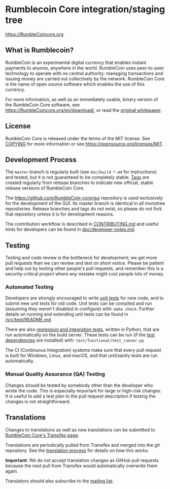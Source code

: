 Rumblecoin Core integration/staging tree
=====================================

https://RumbleCoincore.org

What is Rumblecoin?
----------------

RumbleCoin is an experimental digital currency that enables instant payments to
anyone, anywhere in the world. RumbleCoin uses peer-to-peer technology to operate
with no central authority: managing transactions and issuing money are carried
out collectively by the network. RumbleCoin Core is the name of open source
software which enables the use of this currency.

For more information, as well as an immediately usable, binary version of
the RumbleCoin Core software, see https://RumbleCoincore.org/en/download/, or read the
[original whitepaper](https://RumbleCoincore.org/RumbleCoin.pdf).

License
-------

RumbleCoin Core is released under the terms of the MIT license. See [COPYING](COPYING) for more
information or see https://opensource.org/licenses/MIT.

Development Process
-------------------

The `master` branch is regularly built (see `doc/build-*.md` for instructions) and tested, but it is not guaranteed to be
completely stable. [Tags](https://github.com/RumbleCoin/RumbleCoin/tags) are created
regularly from release branches to indicate new official, stable release versions of RumbleCoin Core.

The https://github.com/RumbleCoin-core/gui repository is used exclusively for the
development of the GUI. Its master branch is identical in all monotree
repositories. Release branches and tags do not exist, so please do not fork
that repository unless it is for development reasons.

The contribution workflow is described in [CONTRIBUTING.md](CONTRIBUTING.md)
and useful hints for developers can be found in [doc/developer-notes.md](doc/developer-notes.md).

Testing
-------

Testing and code review is the bottleneck for development; we get more pull
requests than we can review and test on short notice. Please be patient and help out by testing
other people's pull requests, and remember this is a security-critical project where any mistake might cost people
lots of money.

### Automated Testing

Developers are strongly encouraged to write [unit tests](src/test/README.md) for new code, and to
submit new unit tests for old code. Unit tests can be compiled and run
(assuming they weren't disabled in configure) with: `make check`. Further details on running
and extending unit tests can be found in [/src/test/README.md](/src/test/README.md).

There are also [regression and integration tests](/test), written
in Python, that are run automatically on the build server.
These tests can be run (if the [test dependencies](/test) are installed) with: `test/functional/test_runner.py`

The CI (Continuous Integration) systems make sure that every pull request is built for Windows, Linux, and macOS,
and that unit/sanity tests are run automatically.

### Manual Quality Assurance (QA) Testing

Changes should be tested by somebody other than the developer who wrote the
code. This is especially important for large or high-risk changes. It is useful
to add a test plan to the pull request description if testing the changes is
not straightforward.

Translations
------------

Changes to translations as well as new translations can be submitted to
[RumbleCoin Core's Transifex page](https://www.transifex.com/RumbleCoin/RumbleCoin/).

Translations are periodically pulled from Transifex and merged into the git repository. See the
[translation process](doc/translation_process.md) for details on how this works.

**Important**: We do not accept translation changes as GitHub pull requests because the next
pull from Transifex would automatically overwrite them again.

Translators should also subscribe to the [mailing list](https://groups.google.com/forum/#!forum/RumbleCoin-translators).
